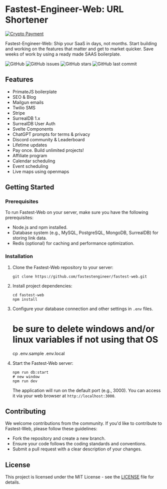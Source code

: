 # Fastest-Engineer-Web: URL Shortener

[![Crypto Payment](https://paybadge.profullstack.com/badge.svg)](https://paybadge.profullstack.com/?tickers=btc%2Ceth%2Csol%2Cusdc)

Fastest-Engineer-Web: Ship your SaaS in days, not months. Start building and working on the features that matter and get to market quicker. Save weeks of work by using a ready made SAAS boilerplate.

![GitHub](https://img.shields.io/github/license/profullstack/hynt-web)
![GitHub issues](https://img.shields.io/github/issues/profullstack/hynt-web)
![GitHub stars](https://img.shields.io/github/stars/profullstack/hynt-web)
![GitHub last commit](https://img.shields.io/github/last-commit/profullstack/hynt-web)

## Features

-   PrimateJS boilerplate
-   SEO & Blog
-   Mailgun emails
-   Twilio SMS
-   Stripe
-   SurrealDB 1.x
-   SurrealDB User Auth
-   Svelte Components
-   ChatGPT prompts for terms & privacy
-   Discord community & Leaderboard
-   Lifetime updates
-   Pay once. Build unlimited projects!
-   Affiliate program
-   Calendar scheduling
-   Event scheduling
-   Live maps using openmaps

## Getting Started

### Prerequisites

To run Fastest-Web on your server, make sure you have the following prerequisites:

-   Node.js and npm installed.
-   Database system (e.g., MySQL, PostgreSQL, MongoDB, SurrealDB) for storing link data.
-   Redis (optional) for caching and performance optimization.

### Installation

1. Clone the Fastest-Web repository to your server:

    ```shell
    git clone https://github.com/fastestengineer/fastest-web.git
    ```

2. Install project dependencies:

    ```shell
    cd fastest-web
    npm install
    ```

3. Configure your database connection and other settings in `.env` files.

    # be sure to delete windows and/or linux variables if not using that OS

    cp .env.sample .env.local

4. Start the Fastest-Web server:

    ```shell
    npm run db:start
    # new window
    npm run dev
    ```

    The application will run on the default port (e.g., 3000). You can access it via your web browser at `http://localhost:3000`.

## Contributing

We welcome contributions from the community. If you'd like to contribute to Fastest-Web, please follow these guidelines:

-   Fork the repository and create a new branch.
-   Ensure your code follows the coding standards and conventions.
-   Submit a pull request with a clear description of your changes.

## License

This project is licensed under the MIT License - see the [LICENSE](LICENSE) file for details.
